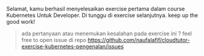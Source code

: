Selamat, kamu berhasil menyelesaikan exercise pertama dalam course Kubernetes Untuk Developer. Di tunggu di exercise selanjutnya. keep up the good work!

> ada pertanyaan atau menemukan kesalahan pada exercise ini ? feel free to open issue di repo https://github.com/naufalafif/cloudtutor-exercise-kubernetes-pengenalan/issues
